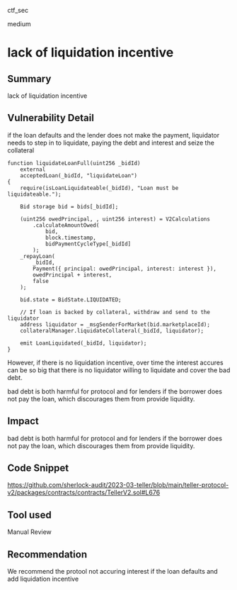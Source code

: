 ctf_sec

medium

# lack of liquidation incentive

## Summary

lack of liquidation incentive

## Vulnerability Detail

if the loan defaults and the lender does not make the payment, liquidator needs to step in to liquidate, paying the debt and interest and seize the collateral

```solidity
function liquidateLoanFull(uint256 _bidId)
	external
	acceptedLoan(_bidId, "liquidateLoan")
{
	require(isLoanLiquidateable(_bidId), "Loan must be liquidateable.");

	Bid storage bid = bids[_bidId];

	(uint256 owedPrincipal, , uint256 interest) = V2Calculations
		.calculateAmountOwed(
			bid,
			block.timestamp,
			bidPaymentCycleType[_bidId]
		);
	_repayLoan(
		_bidId,
		Payment({ principal: owedPrincipal, interest: interest }),
		owedPrincipal + interest,
		false
	);

	bid.state = BidState.LIQUIDATED;

	// If loan is backed by collateral, withdraw and send to the liquidator
	address liquidator = _msgSenderForMarket(bid.marketplaceId);
	collateralManager.liquidateCollateral(_bidId, liquidator);

	emit LoanLiquidated(_bidId, liquidator);
}
```

However, if there is no liquidation incentive, over time the interest accures can be so big that there is no liquidator willing to liquidate and cover the bad debt.

bad debt is both harmful for protocol and for lenders if the borrower does not pay the loan, which discourages them from provide liquidity.

## Impact

bad debt is both harmful for protocol and for lenders if the borrower does not pay the loan, which discourages them from provide liquidity.

## Code Snippet

https://github.com/sherlock-audit/2023-03-teller/blob/main/teller-protocol-v2/packages/contracts/contracts/TellerV2.sol#L676

## Tool used

Manual Review

## Recommendation

We recommend the protool not accuring interest if the loan defaults and add liquidation incentive
